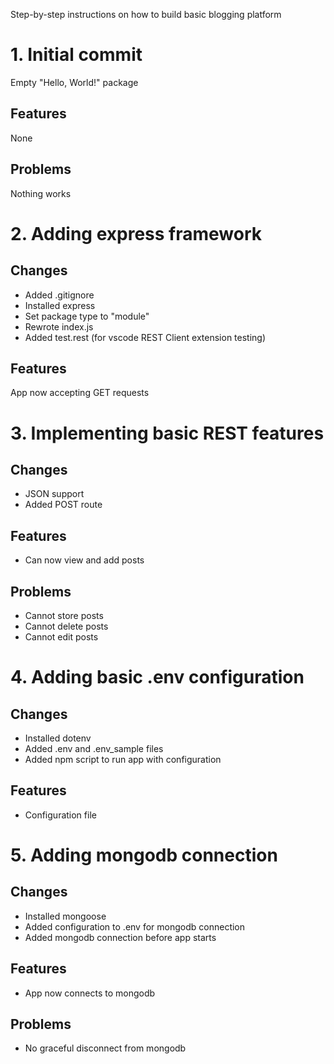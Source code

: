 Step-by-step instructions on how to build basic blogging platform

# 1. Initial commit
Empty "Hello, World!" package

## Features
None

## Problems
Nothing works

# 2. Adding express framework

## Changes
* Added .gitignore
* Installed express
* Set package type to "module"
* Rewrote index.js
* Added test.rest (for vscode REST Client extension testing)

## Features
App now accepting GET requests

# 3. Implementing basic REST features

## Changes
* JSON support
* Added POST route

## Features
* Can now view and add posts

## Problems
* Cannot store posts
* Cannot delete posts
* Cannot edit posts

# 4. Adding basic .env configuration

## Changes
* Installed dotenv
* Added .env and .env_sample files
* Added npm script to run app with configuration

## Features
* Configuration file

# 5. Adding mongodb connection

## Changes
* Installed mongoose
* Added configuration to .env for mongodb connection
* Added mongodb connection before app starts

## Features
* App now connects to mongodb

## Problems
* No graceful disconnect from mongodb

